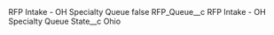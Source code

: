 <?xml version="1.0" encoding="UTF-8"?>
<CustomMetadata xmlns="http://soap.sforce.com/2006/04/metadata" xmlns:xsi="http://www.w3.org/2001/XMLSchema-instance" xmlns:xsd="http://www.w3.org/2001/XMLSchema">
    <label>RFP Intake - OH Specialty Queue</label>
    <protected>false</protected>
    <values>
        <field>RFP_Queue__c</field>
        <value xsi:type="xsd:string">RFP Intake - OH Specialty Queue</value>
    </values>
    <values>
        <field>State__c</field>
        <value xsi:type="xsd:string">Ohio</value>
    </values>
</CustomMetadata>
